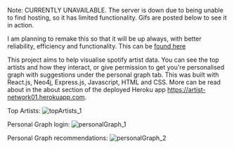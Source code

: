Note: CURRENTLY UNAVAILABLE. The server is down due to being unable to find hosting, so it has limited functionality. Gifs are posted below to see it in action.

I am planning to remake this so that it will be up always, with better reliability, efficiency and functionality. This can be [found here](https://github.com/ADSmith-0/Artist-Network-v2)

This project aims to help visualise spotify artist data. You can see the top artists and how they interact, or give permission to get you're personalised graph with suggestions under the personal graph tab. This was built with React.js, Neo4j, Express.js, Javascript, HTML and CSS. More can be read about in the about section of the deployed Heroku app https://artist-network01.herokuapp.com. 

Top Artists:
![topArtists_1](https://user-images.githubusercontent.com/32732098/97813052-8ef76600-1c7d-11eb-9bbd-65449737f480.gif)

Personal Graph login:
![personalGraph_1](https://user-images.githubusercontent.com/32732098/97813065-9b7bbe80-1c7d-11eb-9d70-42a67de4f2e3.gif)

Personal Graph recommendations:
![personalGraph_2](https://user-images.githubusercontent.com/32732098/97813060-9454b080-1c7d-11eb-82ad-fc827c187c32.gif)
